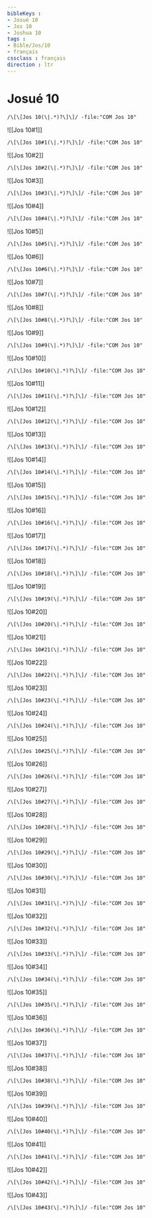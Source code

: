 ```yaml
---
bibleKeys : 
- Josué 10
- Jos 10
- Joshua 10
tags : 
- Bible/Jos/10
- français
cssclass : français
direction : ltr
---
```


# Josué 10

```query
/\[\[Jos 10(\|.*)?\]\]/ -file:"COM Jos 10"
```



![[Jos 10#1]]

```query
/\[\[Jos 10#1(\|.*)?\]\]/ -file:"COM Jos 10"
```

![[Jos 10#2]]

```query
/\[\[Jos 10#2(\|.*)?\]\]/ -file:"COM Jos 10"
```

![[Jos 10#3]]

```query
/\[\[Jos 10#3(\|.*)?\]\]/ -file:"COM Jos 10"
```

![[Jos 10#4]]

```query
/\[\[Jos 10#4(\|.*)?\]\]/ -file:"COM Jos 10"
```

![[Jos 10#5]]

```query
/\[\[Jos 10#5(\|.*)?\]\]/ -file:"COM Jos 10"
```

![[Jos 10#6]]

```query
/\[\[Jos 10#6(\|.*)?\]\]/ -file:"COM Jos 10"
```

![[Jos 10#7]]

```query
/\[\[Jos 10#7(\|.*)?\]\]/ -file:"COM Jos 10"
```

![[Jos 10#8]]

```query
/\[\[Jos 10#8(\|.*)?\]\]/ -file:"COM Jos 10"
```

![[Jos 10#9]]

```query
/\[\[Jos 10#9(\|.*)?\]\]/ -file:"COM Jos 10"
```

![[Jos 10#10]]

```query
/\[\[Jos 10#10(\|.*)?\]\]/ -file:"COM Jos 10"
```

![[Jos 10#11]]

```query
/\[\[Jos 10#11(\|.*)?\]\]/ -file:"COM Jos 10"
```

![[Jos 10#12]]

```query
/\[\[Jos 10#12(\|.*)?\]\]/ -file:"COM Jos 10"
```

![[Jos 10#13]]

```query
/\[\[Jos 10#13(\|.*)?\]\]/ -file:"COM Jos 10"
```

![[Jos 10#14]]

```query
/\[\[Jos 10#14(\|.*)?\]\]/ -file:"COM Jos 10"
```

![[Jos 10#15]]

```query
/\[\[Jos 10#15(\|.*)?\]\]/ -file:"COM Jos 10"
```

![[Jos 10#16]]

```query
/\[\[Jos 10#16(\|.*)?\]\]/ -file:"COM Jos 10"
```

![[Jos 10#17]]

```query
/\[\[Jos 10#17(\|.*)?\]\]/ -file:"COM Jos 10"
```

![[Jos 10#18]]

```query
/\[\[Jos 10#18(\|.*)?\]\]/ -file:"COM Jos 10"
```

![[Jos 10#19]]

```query
/\[\[Jos 10#19(\|.*)?\]\]/ -file:"COM Jos 10"
```

![[Jos 10#20]]

```query
/\[\[Jos 10#20(\|.*)?\]\]/ -file:"COM Jos 10"
```

![[Jos 10#21]]

```query
/\[\[Jos 10#21(\|.*)?\]\]/ -file:"COM Jos 10"
```

![[Jos 10#22]]

```query
/\[\[Jos 10#22(\|.*)?\]\]/ -file:"COM Jos 10"
```

![[Jos 10#23]]

```query
/\[\[Jos 10#23(\|.*)?\]\]/ -file:"COM Jos 10"
```

![[Jos 10#24]]

```query
/\[\[Jos 10#24(\|.*)?\]\]/ -file:"COM Jos 10"
```

![[Jos 10#25]]

```query
/\[\[Jos 10#25(\|.*)?\]\]/ -file:"COM Jos 10"
```

![[Jos 10#26]]

```query
/\[\[Jos 10#26(\|.*)?\]\]/ -file:"COM Jos 10"
```

![[Jos 10#27]]

```query
/\[\[Jos 10#27(\|.*)?\]\]/ -file:"COM Jos 10"
```

![[Jos 10#28]]

```query
/\[\[Jos 10#28(\|.*)?\]\]/ -file:"COM Jos 10"
```

![[Jos 10#29]]

```query
/\[\[Jos 10#29(\|.*)?\]\]/ -file:"COM Jos 10"
```

![[Jos 10#30]]

```query
/\[\[Jos 10#30(\|.*)?\]\]/ -file:"COM Jos 10"
```

![[Jos 10#31]]

```query
/\[\[Jos 10#31(\|.*)?\]\]/ -file:"COM Jos 10"
```

![[Jos 10#32]]

```query
/\[\[Jos 10#32(\|.*)?\]\]/ -file:"COM Jos 10"
```

![[Jos 10#33]]

```query
/\[\[Jos 10#33(\|.*)?\]\]/ -file:"COM Jos 10"
```

![[Jos 10#34]]

```query
/\[\[Jos 10#34(\|.*)?\]\]/ -file:"COM Jos 10"
```

![[Jos 10#35]]

```query
/\[\[Jos 10#35(\|.*)?\]\]/ -file:"COM Jos 10"
```

![[Jos 10#36]]

```query
/\[\[Jos 10#36(\|.*)?\]\]/ -file:"COM Jos 10"
```

![[Jos 10#37]]

```query
/\[\[Jos 10#37(\|.*)?\]\]/ -file:"COM Jos 10"
```

![[Jos 10#38]]

```query
/\[\[Jos 10#38(\|.*)?\]\]/ -file:"COM Jos 10"
```

![[Jos 10#39]]

```query
/\[\[Jos 10#39(\|.*)?\]\]/ -file:"COM Jos 10"
```

![[Jos 10#40]]

```query
/\[\[Jos 10#40(\|.*)?\]\]/ -file:"COM Jos 10"
```

![[Jos 10#41]]

```query
/\[\[Jos 10#41(\|.*)?\]\]/ -file:"COM Jos 10"
```

![[Jos 10#42]]

```query
/\[\[Jos 10#42(\|.*)?\]\]/ -file:"COM Jos 10"
```

![[Jos 10#43]]

```query
/\[\[Jos 10#43(\|.*)?\]\]/ -file:"COM Jos 10"
```

